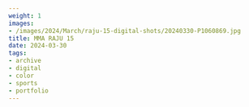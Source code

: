 ```yaml
---
weight: 1
images:
- /images/2024/March/raju-15-digital-shots/20240330-P1060869.jpg
title: MMA RAJU 15
date: 2024-03-30
tags:
- archive
- digital
- color
- sports
- portfolio
---
```

